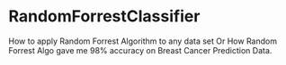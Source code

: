 # RandomForrestClassifier
How to apply Random Forrest Algorithm to any data set Or How Random Forrest Algo gave me 98% accuracy on Breast Cancer Prediction Data.
